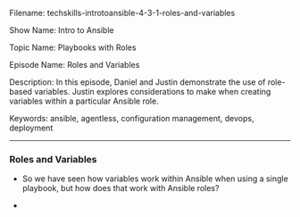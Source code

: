 Filename: techskills-introtoansible-4-3-1-roles-and-variables

Show Name: Intro to Ansible

Topic Name: Playbooks with Roles

Episode Name: Roles and Variables

Description: 
In this episode, Daniel and Justin demonstrate the use of role-based variables. Justin explores considerations to make when creating variables within a particular Ansible role.

Keywords: ansible, agentless, configuration management,
			devops, deployment

---

### Roles and Variables

+ So we have seen how variables work within Ansible when using a single playbook, but how does that work with Ansible roles?

+ 
